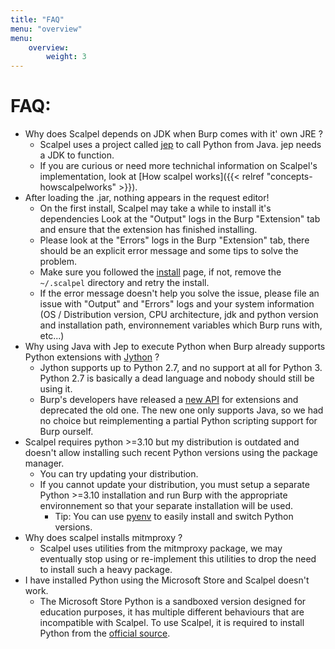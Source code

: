 ```yaml
---
title: "FAQ"
menu: "overview"
menu:
    overview:
        weight: 3
---
```


# FAQ:

-   Why does Scalpel depends on JDK when Burp comes with it' own JRE ?
    -   Scalpel uses a project called [jep](https://github.com/ninia/jep/wiki/) to call Python from Java. jep needs a JDK to function.
    -   If you are curious or need more technichal information on Scalpel's implementation, look at [How scalpel works]({{< relref "concepts-howscalpelworks" >}}).
-   After loading the .jar, nothing appears in the request editor!
    -   On the first install, Scalpel may take a while to install it's dependencies Look at the "Output" logs in the Burp "Extension" tab and ensure that the extension has finished installing.
    -   Please look at the "Errors" logs in the Burp "Extension" tab, there should be an explicit error message and some tips to solve the problem.
    -   Make sure you followed the [install](install.md) page, if not, remove the `~/.scalpel` directory and retry the install.
    -   If the error message doesn't help you solve the issue, please file an issue with "Output" and "Errors" logs and your system information (OS / Distribution version, CPU architecture, jdk and python version and installation path, environnement variables which Burp runs with, etc...)
-   Why using Java with Jep to execute Python when Burp already supports Python extensions with [Jython](https://www.jython.org/) ?
    -   Jython supports up to Python 2.7, and no support at all for Python 3. Python 2.7 is basically a dead language and nobody should still be using it.
    -   Burp's developers have released a [new API](https://portswigger.net/burp/documentation/desktop/extensions/creating) for extensions and deprecated the old one. The new one only supports Java, so we had no choice but reimplementing a partial Python scripting support for Burp ourself.
-   Scalpel requires python >=3.10 but my distribution is outdated and doesn't allow installing such recent Python versions using the package manager.
    -   You can try updating your distribution.
    -   If you cannot update your distribution, you must setup a separate Python >=3.10 installation and run Burp with the appropriate environnement so that your separate installation will be used.
        -   Tip: You can use [pyenv](https://github.com/pyenv/pyenv) to easily install and switch Python versions.
-   Why does scalpel installs mitmproxy ?
    -   Scalpel uses utilities from the mitmproxy package, we may eventually stop using or re-implement this utilities to drop the need to install such a heavy package.
-   I have installed Python using the Microsoft Store and Scalpel doesn't work.
    -   The Microsoft Store Python is a sandboxed version designed for education purposes, it has multiple different behaviours that are incompatible with Scalpel. To use Scalpel, it is required to install Python from the [official source](https://www.python.org/downloads/windows/).
